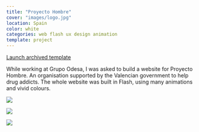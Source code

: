 ```yaml
---
title: "Proyecto Hombre"
cover: "images/logo.jpg"
location: Spain
color: white
categories: web flash ux design animation
template: project
---
```


<p class="align-center">
<a class="btn" role="button" href="http://work.joanmira.com/webs/phombre/" target="_blank">Launch archived template</a></p>

While working at Grupo Odesa, I was asked to build a website for Proyecto Hombre. An organisation supported by the Valencian government to help drug addicts. The whole website was built in Flash, using many animations and vivid colours.

![](/work/proyecto-hombre/images/1.jpg)

![](/work/proyecto-hombre/images/3.jpg)

![](/work/proyecto-hombre/images/2.jpg)

